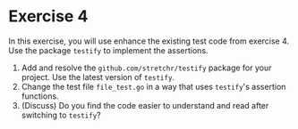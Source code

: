 # Exercise 4

In this exercise, you will use enhance the existing test code from exercise 4. Use the package `testify` to implement the assertions.

1. Add and resolve the `github.com/stretchr/testify` package for your project. Use the latest version of `testify`.
2. Change the test file `file_test.go` in a way that uses `testify`'s assertion functions.
3. (Discuss) Do you find the code easier to understand and read after switching to `testify`?